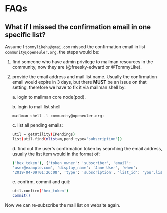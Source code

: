 # FAQs

## What if I missed the confirmation email in one specific list?
Assume I `tommylikehu@gmai.com` missed the confirmation email in list `community@openeuler.org`, the steps would be:
1. find someone who have admin privilege to mailman resources in the community, now they are (@freesky-edward or @TommyLike).
2. provide the email address and mail list name.
Usually the confirmation email would expire in 3 days, but there **MUST** be an issue on that setting, therefore we have to
fix it via mailman shell by:

    a. login to mailman core node(pod).

    b. login to mail list shell
    
    ```
    mailman shell -l community@openeuler.org:    
    ```    
    
    c. list all pending emails:
    
    ```bash
    util = getUtility(IPendings)
    list(util.find(mlist=m,pend_type='subscription'))
    ```
    d. find out the user's confirmation token by searching the email address, usually the list item would in the format of:
    ```bash
    ('hex_token'), {'token_owner': 'subscriber', 'email':
    'user@example.com', 'display_name': 'Jane User', 'when':
    '2019-04-09T01:26:08', 'type': 'subscription', 'list_id': 'your.list.id'})
    ```
    e. confirm, commit and quit:
    ```bash
    util.confirm('hex_token')
    commit() 
    ```
Now we can re-subscribe the mail list on website again.


